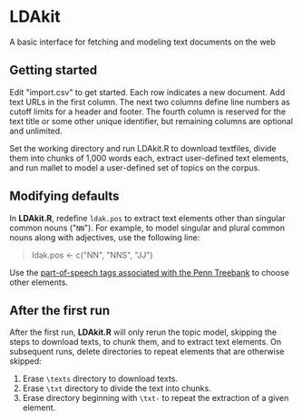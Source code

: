 # LDAkit
A basic interface for fetching and modeling text documents on the web


## Getting started
Edit "import.csv" to get started. Each row indicates a new document. Add text URLs in the first column. The next two columns define line numbers as cutoff limits for a header and footer. The fourth column is reserved for the text title or some other unique identifier, but remaining columns are optional and unlimited.

Set the working directory and run LDAkit.R to download textfiles, divide them into chunks of 1,000 words each, extract user-defined text elements, and run mallet to model a user-defined set of topics on the corpus. 

## Modifying defaults
In **LDAkit.R**, redefine `ldak.pos` to extract text elements other than singular common nouns ("`NN`"). For example, to model singular and plural common nouns along with adjectives, use the following line:
> ldak.pos <- c("NN", "NNS", "JJ")

Use the [part-of-speech tags associated with the Penn Treebank](http://www.ling.upenn.edu/courses/Fall_2003/ling001/penn_treebank_pos.html) to choose other elements.

## After the first run
After the first run, **LDAkit.R** will only rerun the topic model, skipping the steps to download texts, to chunk them, and to extract text elements. On subsequent runs, delete directories to repeat elements that are otherwise skipped:

1. Erase `\texts` directory to download texts.
2. Erase `\txt` directory to divide the text into chunks.
3. Erase directory beginning with `\txt-` to repeat the extraction of a given element.
